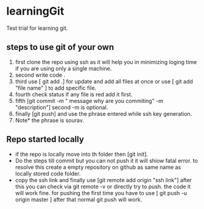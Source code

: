 # learningGit

Test trial for learning git.

## steps to use git of your own
1. first clone the repo using ssh as it will help you in minimizing loging time if you are using only a single machine.
2. second write code .
3. third use [ git add .] for update and add all files at once or use [ git add "file name" ] to add specific file.   
4. fourth check status if any file is red add it first.
5. fifth [git commit -m " message why are you commiting" -m "description"] second -m is optional.
6. finally [git push] and use the phrase entered while ssh key generation.
7. Note* the phrase is sourav.

## Repo started locally
* if the repo is locally move into th folder then [git init].
* Do the steps till commit but you can not push it it will shiow fatal error. to resolve this create a empty repository on github as same name as locally stored code folder.
* copy the ssh link and finally use [git remote add origin "ssh link"] after this you can check via git remote -v or directly try to push. the code it will work fine. for pushing the first time you have to use [ git push -u origin master ] after that normal git push will work.
